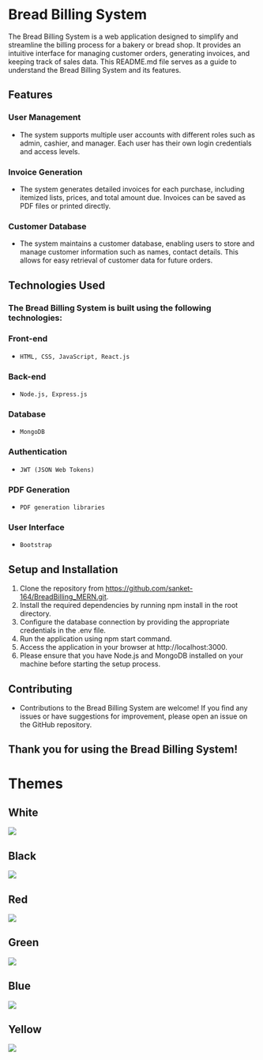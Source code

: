 # Bread Billing System
The Bread Billing System is a web application designed to simplify and streamline the billing process for a bakery or bread shop. It provides an intuitive interface for managing customer orders, generating invoices, and keeping track of sales data. This README.md file serves as a guide to understand the Bread Billing System and its features.

## Features

### User Management
- The system supports multiple user accounts with different roles such as admin, cashier, and manager. Each user has their own login credentials and access levels.

### Invoice Generation
- The system generates detailed invoices for each purchase, including itemized lists, prices, and total amount due. Invoices can be saved as PDF files or printed directly.

### Customer Database
- The system maintains a customer database, enabling users to store and manage customer information such as names, contact details. This allows for easy retrieval of customer data for future orders.

## Technologies Used
### The Bread Billing System is built using the following technologies:

### Front-end
- ` HTML, CSS, JavaScript, React.js `
### Back-end
- ` Node.js, Express.js ` 
### Database
- ` MongoDB `
### Authentication
- ` JWT (JSON Web Tokens) `
### PDF Generation
- ` PDF generation libraries `
### User Interface
- ` Bootstrap `

## Setup and Installation

1. Clone the repository from https://github.com/sanket-164/BreadBilling_MERN.git.
2. Install the required dependencies by running npm install in the root directory.
3. Configure the database connection by providing the appropriate credentials in the .env file.
3. Run the application using npm start command.
4. Access the application in your browser at http://localhost:3000.
5. Please ensure that you have Node.js and MongoDB installed on your machine before starting the setup process.

## Contributing
- Contributions to the Bread Billing System are welcome! If you find any issues or have suggestions for improvement, please open an issue on the GitHub repository.

## Thank you for using the Bread Billing System!

# Themes

## White 
<img src="https://github.com/sanket-164/BreadBilling_MERN/blob/master/client/src/Images/WhiteTheme.png"> <br />
## Black 
<img src="https://github.com/sanket-164/BreadBilling_MERN/blob/master/client/src/Images/BlackTheme.png"> <br />
## Red 
<img src="https://github.com/sanket-164/BreadBilling_MERN/blob/master/client/src/Images/RedTheme.png"> <br />
## Green 
<img src="https://github.com/sanket-164/BreadBilling_MERN/blob/master/client/src/Images/GreenTheme.png"> <br />
## Blue 
<img src="https://github.com/sanket-164/BreadBilling_MERN/blob/master/client/src/Images/BlueTheme.png"> <br />
## Yellow 
<img src="https://github.com/sanket-164/BreadBilling_MERN/blob/master/client/src/Images/YellowTheme.png">






